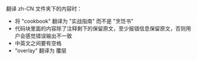 翻译 zh-CN 文件夹下的内容时：

- 将 "cookbook" 翻译为 "实战指南" 而不是 "烹饪书"
- 代码块里面的内容除了注释剩下的保留原文，至少报错信息保留原文，否则用户会感觉错误输出不一致
- 中英文之间要有空格
- "overlay" 翻译为 覆层
